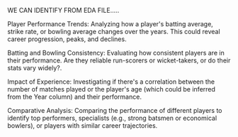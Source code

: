 WE CAN IDENTIFY FROM EDA FILE.....

Player Performance Trends: Analyzing how a player's batting average, strike rate, or bowling average changes over the years. This could reveal career progression, peaks, and declines.

Batting and Bowling Consistency: Evaluating how consistent players are in their performance. Are they reliable run-scorers or wicket-takers, or do their stats vary widely?.

Impact of Experience: Investigating if there's a correlation between the number of matches played or the player's age (which could be inferred from the Year column) and their performance.

Comparative Analysis: Comparing the performance of different players to identify top performers, specialists (e.g., strong batsmen or economical bowlers), or players with similar career trajectories.
